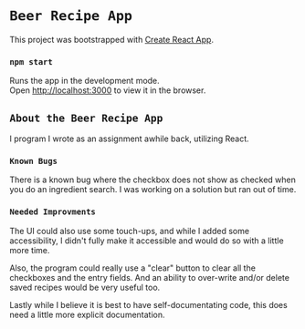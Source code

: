 # `Beer Recipe App`

This project was bootstrapped with [Create React App](https://github.com/facebookincubator/create-react-app).

### `npm start`

Runs the app in the development mode.<br>
Open [http://localhost:3000](http://localhost:3000) to view it in the browser.

## `About the Beer Recipe App`

I program I wrote as an assignment awhile back, utilizing React.

### `Known Bugs`
There is a known bug where the checkbox does not show as checked when you do an ingredient search.  I was working on a solution but ran out of time.

### `Needed Improvments`
The UI could also use some touch-ups, and while I added some accessibility, I didn't fully make it accessible and would do so with a little more time.

Also, the program could really use a "clear" button to clear all the checkboxes and the entry fields.  And an ability to over-write and/or delete saved recipes would be very useful too.

Lastly while I believe it is best to have self-documentating code, this does need a little more explicit documentation.

